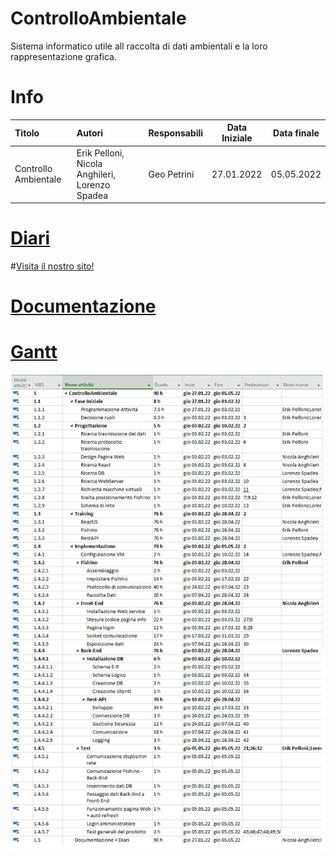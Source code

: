 # ControlloAmbientale
Sistema informatico utile all raccolta di dati ambientali e la loro rappresentazione grafica.

# Info
| Titolo               | Autori                   | Responsabili                | Data Iniziale   | Data finale      |
| :------------------- | :----------------------- | :-------------------------- | --------------- | ---------------- |
| Controllo Ambientale | Erik Pelloni, Nicola Anghileri, Lorenzo Spadea | Geo Petrini | 27.01.2022 | 05.05.2022 |

# [Diari](Documenti/Diari)

#[Visita il nostro sito!](https://controlloambientale.pythonanywhere.com/)

# [Documentazione](Documenti/Documentazione/Documentazione.md)

# [Gantt](Documenti\Documentazione\assets\Gantt_Preventivo_ControlloAmbientale.png)
<img src="Documenti\Documentazione\assets\Gantt_Preventivo_ControlloAmbientale.png">
